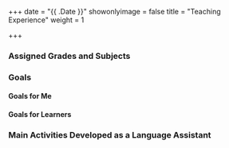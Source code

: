 +++
date = "{{ .Date }}"
showonlyimage = false
title = "Teaching Experience"
weight = 1

+++

### Assigned Grades and Subjects

### Goals

#### Goals for Me

#### Goals for Learners

### Main Activities Developed as a Language Assistant